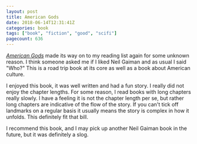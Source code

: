 ```yaml
---
layout: post
title: American Gods
date: 2018-06-14T12:31:41Z
categories: book
tags: ["book", "fiction", "good", "scifi"]
pagecount: 636
---
```


[*American Gods*][book-amaz] made its way on to my reading list again for some unknown reason. I
think someone asked me if I liked Neil Gaiman and as usual I said "Who?" This is a road trip book
at its core as well as a book about American culture.

I enjoyed this book, it was well written and had a fun story. I really did not enjoy the chapter
lengths. For some reason, I read books with long chapters really slowly. I have a feeling it is not
the chapter length per se, but rather long chapters are indicative of the flow of the story. If you
can't tick off landmarks on a regular basis it usually means the story is complex in how it unfolds.
This definitely fit that bill.

I recommend this book, and I may pick up another Neil Gaiman book in the future, but it was
definitely a slog.

[book-amaz]:      https://amzn.to/2JCdSjE
